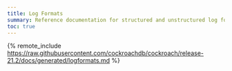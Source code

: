 ```yaml
---
title: Log Formats
summary: Reference documentation for structured and unstructured log formats.
toc: true
---
```


{% remote_include https://raw.githubusercontent.com/cockroachdb/cockroach/release-21.2/docs/generated/logformats.md %}
